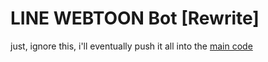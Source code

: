 # LINE WEBTOON Bot [Rewrite]
just, ignore this, i'll eventually push it all into the [main code](http://github.com/jennasisis/lwbot)